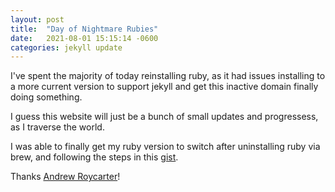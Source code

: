 ```yaml
---
layout: post
title:  "Day of Nightmare Rubies"
date:   2021-08-01 15:15:14 -0600
categories: jekyll update
---
```


I've spent the majority of today reinstalling ruby, as it had issues installing to a more current version  to support jekyll and get this inactive domain finally doing something. 

I guess this website will just be a bunch of small updates and progressess, as I traverse the world. 

I was able to finally get my ruby version to switch after uninstalling ruby via brew, and following the steps in this [gist].

Thanks [Andrew Roycarter]!

[gist]:https://gist.github.com/andrewroycarter/6815905
[Andrew Roycarter]:https://gist.github.com/andrewroycarter